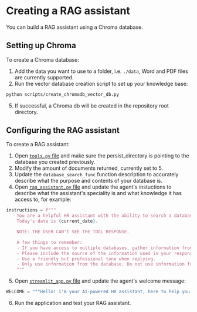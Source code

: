 # Creating a RAG assistant

You can build a RAG assistant using a Chroma database.

## Setting up Chroma

To create a Chroma database:

1. Add the data you want to use to a folder, i.e. `./data`, Word and PDF files are currently supported.
2. Run the vector database creation script to set up your knowledge base:

```sh
python scripts/create_chromadb_vector_db.py
```

5. If successful, a Chroma db will be created in the repository root directory.

## Configuring the RAG assistant

To create a RAG assistant:
1. Open [`tools.py` file](../src/agents/tools.py) and make sure the persist_directory is pointing to the database you created previously.
2. Modify the amount of documents returned, currently set to 5.
3. Update the `database_search_func` function description to accurately describe what the purpose and contents of your database is.
4. Open [`rag_assistant.py` file](../src/agents/rag_assistant.py) and update the agent's instuctions to describe what the assistant's speciality is and what knowledge it has access to, for example:

```python
instructions = f"""
    You are a helpful HR assistant with the ability to search a database containing information on our company's policies, benefits and handbook.
    Today's date is {current_date}.

    NOTE: THE USER CAN'T SEE THE TOOL RESPONSE.

    A few things to remember:
    - If you have access to multiple databases, gather information from a diverse range of sources before crafting your response.
    - Please include the source of the information used in your response.
    - Use a friendly but professional tone when replying.
    - Only use information from the database. Do not use information from outside sources.
    """
```

5. Open [`streamlit_app.py` file](../src/streamlit_app.py) and update the agent's welcome message:

```python
WELCOME = """Hello! I'm your AI-powered HR assistant, here to help you navigate company policies, the employee handbook, and benefits. Ask me anything!""
```

6. Run the application and test your RAG assistant.
